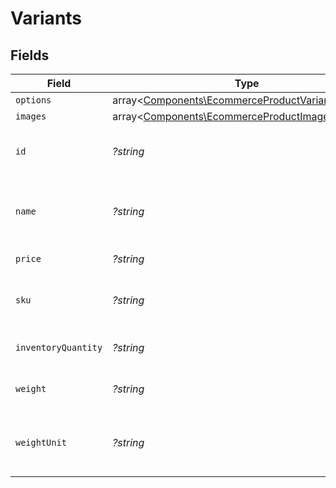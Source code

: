 # Variants


## Fields

| Field                                                                                                           | Type                                                                                                            | Required                                                                                                        | Description                                                                                                     | Example                                                                                                         |
| --------------------------------------------------------------------------------------------------------------- | --------------------------------------------------------------------------------------------------------------- | --------------------------------------------------------------------------------------------------------------- | --------------------------------------------------------------------------------------------------------------- | --------------------------------------------------------------------------------------------------------------- |
| `options`                                                                                                       | array<[Components\EcommerceProductVariantsOptions](../../Models/Components/EcommerceProductVariantsOptions.md)> | :heavy_minus_sign:                                                                                              | N/A                                                                                                             |                                                                                                                 |
| `images`                                                                                                        | array<[Components\EcommerceProductImages](../../Models/Components/EcommerceProductImages.md)>                   | :heavy_minus_sign:                                                                                              | N/A                                                                                                             |                                                                                                                 |
| `id`                                                                                                            | *?string*                                                                                                       | :heavy_minus_sign:                                                                                              | A unique identifier for the variant of the product.                                                             | 1                                                                                                               |
| `name`                                                                                                          | *?string*                                                                                                       | :heavy_minus_sign:                                                                                              | The name for the variant, used for displaying to customers.                                                     | Midnight 16inch MacBook Pro                                                                                     |
| `price`                                                                                                         | *?string*                                                                                                       | :heavy_minus_sign:                                                                                              | The price of the variant.                                                                                       | 1999.99                                                                                                         |
| `sku`                                                                                                           | *?string*                                                                                                       | :heavy_minus_sign:                                                                                              | The stock keeping unit of the variant.                                                                          | MBP123-16GB-SILVER-13                                                                                           |
| `inventoryQuantity`                                                                                             | *?string*                                                                                                       | :heavy_minus_sign:                                                                                              | The quantity of the variant in stock.                                                                           | 5                                                                                                               |
| `weight`                                                                                                        | *?string*                                                                                                       | :heavy_minus_sign:                                                                                              | The weight of the variant.                                                                                      | 1.25                                                                                                            |
| `weightUnit`                                                                                                    | *?string*                                                                                                       | :heavy_minus_sign:                                                                                              | The unit of measurement for the weight of the variant.                                                          | lb                                                                                                              |